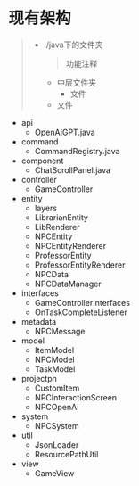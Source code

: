 # 现有架构

> - ./java下的文件夹
>   >功能注释
>   - 中层文件夹
>     - 文件
>   - 文件

- api
  - OpenAIGPT.java
- command
  - CommandRegistry.java
- component
  - ChatScrollPanel.java
- controller
  - GameController
- entity
  - layers
  - LibrarianEntity
  - LibRenderer
  - NPCEntity
  - NPCEntityRenderer
  - ProfessorEntity
  - ProfessorEntityRenderer
  - NPCData
  - NPCDataManager
- interfaces
  - GameControllerInterfaces
  - OnTaskCompleteListener
- metadata
  - NPCMessage
- model
  - ItemModel
  - NPCModel
  - TaskModel
- projectpn
  - CustomItem
  - NPCInteractionScreen
  - NPCOpenAI
- system
  - NPCSystem
- util
  - JsonLoader
  - ResourcePathUtil
- view
  - GameView


